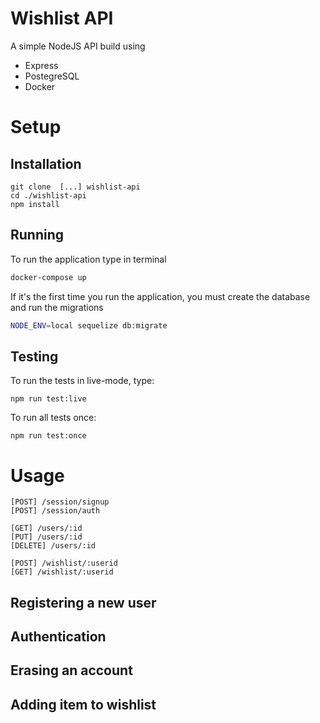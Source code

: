 # Wishlist API

A simple NodeJS API build using
- Express
- PostegreSQL
- Docker

# Setup

## Installation
```
git clone  [...] wishlist-api
cd ./wishlist-api
npm install
```

## Running
To run the application type in terminal

```sh
docker-compose up
```

If it's the first time you run the application, you must create the database and run the migrations
```sh
NODE_ENV=local sequelize db:migrate
```

## Testing
To run the tests in live-mode, type:
```
npm run test:live
```

To run all tests once:
```
npm run test:once
```
# Usage
```
[POST] /session/signup
[POST] /session/auth

[GET] /users/:id
[PUT] /users/:id
[DELETE] /users/:id

[POST] /wishlist/:userid
[GET] /wishlist/:userid
```

## Registering a new user

## Authentication

## Erasing an account

## Adding item to wishlist
